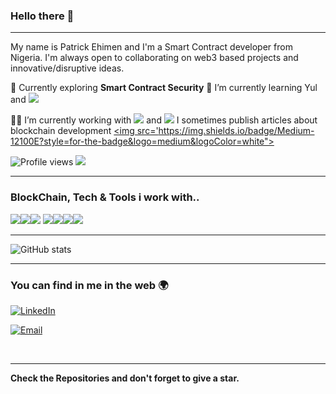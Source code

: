 ### Hello there 👋
---

My name is Patrick Ehimen and I'm a Smart Contract developer from Nigeria. 
I'm always open to collaborating on web3 based projects and innovative/disruptive ideas. 
 
 🔭 Currently exploring  **Smart Contract Security** 
 🌱 I’m currently learning Yul and <img src='https://img.shields.io/badge/Rust-black?style=for-the-badge&logo=rust&logoColor=#E57324'>
 
 👨‍💻 I’m currently working with <img src="https://img.shields.io/badge/JavaScript-323330?style=for-the-badge&logo=javascript&logoColor=F7DF1E"> and <img src="https://img.shields.io/badge/Solidity-e6e6e6?style=for-the-badge&logo=solidity&logoColor=black"> 
 I sometimes publish articles about blockchain development <a href="https://medium.com/@osepatrick.ehimen77"><img src='https://img.shields.io/badge/Medium-12100E?style=for-the-badge&logo=medium&logoColor=white"></a>
 

![Profile views](https://gpvc.arturio.dev/Kasper-Otis)  <img src="https://img.shields.io/github/followers/Patrick-Ehimen?label=Follow" style=" float:left, margin-right:10px" />


---


### BlockChain, Tech & Tools i work with..

<img src="https://img.shields.io/badge/-JavaScript-eed718?style=flat&logo=javascript&logoColor=ffffff"><img src="http://img.shields.io/badge/-Git-F1502F?style=flat&logo=git&logoColor=FFFFFF"><img src="http://img.shields.io/badge/-VS%20Code-007ACC?style=flat&logo=visual%20studio%20code&logoColor=white">
<img src="https://img.shields.io/badge/Solidity-e6e6e6?style=for-the-badge&logo=solidity&logoColor=black"><img src="https://img.shields.io/badge/OpenZeppelin-4E5EE4?logo=OpenZeppelin&logoColor=fff&style=for-the-badge"><img src="https://tinyurl.com/ys9yfcpw"><img src="https://tinyurl.com/mp2wu3xx">

---

![GitHub stats](https://github-readme-stats.vercel.app/api?username=Patrick-Ehimen&show_icons=true&hide_border=true)

---


### You can find in me in the web 🌍
<a href="https://www.linkedin.com/in/patrick-ehimen/" target="_blank"><img alt="LinkedIn" src="https://img.shields.io/badge/LinkedIn-@patrickEhimen-blue?style=flat&logo=linkedin"></a>

<a href="mailto:osepatrick.ehimen77gmail.com"><img alt="Email" src="https://img.shields.io/badge/Email-osepatrick.ehimen77gmail.com-blue?style=flat&logo=gmail"></a>

<br/>


---


**Check the Repositories and don't forget to give a star.** 
